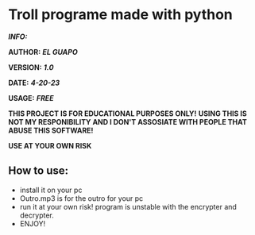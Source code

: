 # Troll programe made with python

***_INFO:_***

**AUTHOR:** ***EL GUAPO***

**VERSION:** ***1.0***

**DATE:** ***4-20-23***

**USAGE:** ***FREE***

**THIS PROJECT IS FOR EDUCATIONAL PURPOSES ONLY!**
**USING THIS IS NOT MY RESPONIBILITY AND I DON'T ASSOSIATE WITH PEOPLE THAT ABUSE THIS SOFTWARE!**

**USE AT YOUR OWN RISK**

## How to use: 

- install it on your pc
- Outro.mp3 is for the outro for your pc
- run it at your own risk! program is unstable with the encrypter and decrypter.
- ENJOY!
